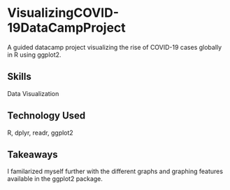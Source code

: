 # VisualizingCOVID-19DataCampProject
A guided datacamp project visualizing the rise of COVID-19 cases globally in R using ggplot2.
## Skills
Data Visualization

## Technology Used
R, dplyr, readr, ggplot2

## Takeaways
I familarized myself further with the different graphs and graphing features available in the ggplot2 package.  

